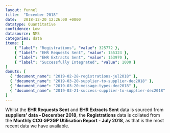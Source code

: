 ```yaml
---
layout: funnel
title:  "December 2018"
date:   2018-12-20 12:26:00 +0000
datatype: Quantitative
confidence: Low
datasource: NMS
categories: data
items: [
    { "label": "Registrations", "value": 325772 },
    { "label": "EHR Requests Sent", "value": 155323 },
    { "label": "EHR Extracts Sent", "value": 153970 },
    { "label": "Successfully Integrated", "value": 1000 }
]
donuts: [
  { "document_name": "2019-02-28-registrations-jul2018" },
  { "document_name": "2019-03-20-supplier-to-supplier-dec2018" },
  { "document_name": "2019-03-20-message-types-dec2018" },
  { "document_name": "2019-03-21-success-supplier-to-supplier-dec2018" }
] 
---
```

Whilst the **EHR Requests Sent** and **EHR Extracts Sent** data is sourced from **suppliers' data - December 2018**, the **Registrations** data is collated from the **Monthly CCG GP2GP Utilisation Report - July 2018**, as that is the most recent data we have available.
